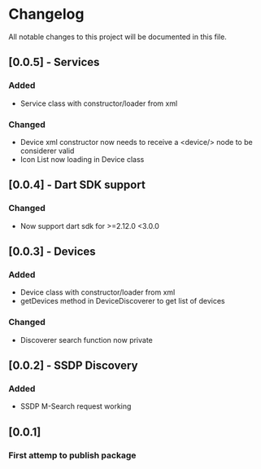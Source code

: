 # Changelog

All notable changes to this project will be documented in this file.

## [0.0.5] - Services

### Added

* Service class with constructor/loader from xml

### Changed

* Device xml constructor now needs to receive a \<device/> node to be considerer valid
* Icon List now loading in Device class

## [0.0.4] - Dart SDK support

### Changed

* Now support dart sdk for >=2.12.0 <3.0.0

## [0.0.3] - Devices

### Added

* Device class with constructor/loader from xml
* getDevices method in DeviceDiscoverer to get list of devices

### Changed

* Discoverer search function now private

## [0.0.2] - SSDP Discovery

### Added

* SSDP M-Search request working

## [0.0.1]

### First attemp to publish package
